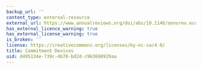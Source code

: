 ```yaml
---
backup_url: ''
content_type: external-resource
external_url: https://www.annualreviews.org/doi/abs/10.1146/annurev.economics.102308.124324
has_external_licence_warning: true
has_external_license_warning: true
is_broken: ''
license: https://creativecommons.org/licenses/by-nc-sa/4.0/
title: Commitment Devices
uid: d495134e-739c-4b78-bd2d-c963690929aa
---
```

